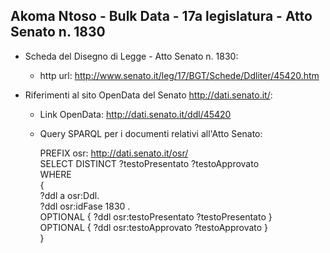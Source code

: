 ## Akoma Ntoso - Bulk Data - 17a legislatura - Atto Senato n. 1830 ##

* Scheda del Disegno di Legge - Atto Senato n. 1830:
	* http url: http://www.senato.it/leg/17/BGT/Schede/Ddliter/45420.htm

* Riferimenti al sito OpenData del Senato http://dati.senato.it/:
	* Link OpenData: http://dati.senato.it/ddl/45420
	* Query SPARQL per i documenti relativi all'Atto Senato:

        PREFIX osr: <http://dati.senato.it/osr/>  
		SELECT DISTINCT ?testoPresentato ?testoApprovato  
		WHERE  
		{  
		    ?ddl a osr:Ddl.  
		    ?ddl osr:idFase 1830 .  
		    OPTIONAL { ?ddl osr:testoPresentato ?testoPresentato }  
		    OPTIONAL { ?ddl osr:testoApprovato ?testoApprovato }  
		}
		